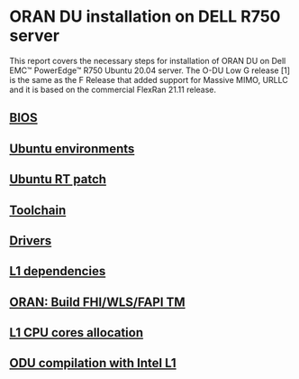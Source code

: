 # ORAN DU installation on DELL R750 server

This report covers the necessary steps for installation of ORAN DU on Dell EMC™ PowerEdge™ R750 Ubuntu 20.04 server.
The O-DU Low G release [1] is the same as the F Release that added support for Massive MIMO, URLLC and it is based on the commercial FlexRan 21.11 release.

## [BIOS](./BIOS.md)
## [Ubuntu environments](./Linux.md)
## [Ubuntu RT patch](./rt-patch.md)
## [Toolchain](./toolchain.md)
## [Drivers](./drivers.md)
## [L1 dependencies](./L1-deps.md)
## [ORAN: Build FHI/WLS/FAPI TM](https://docs.o-ran-sc.org/projects/o-ran-sc-o-du-phy/en/latest/run_l1.html)
## [L1 CPU cores allocation](./lcore-allocation)
## [ODU compilation with Intel L1](./odu-high.md)
